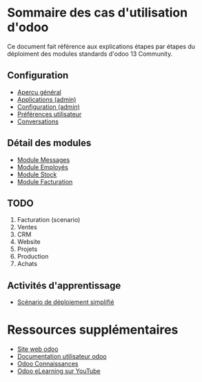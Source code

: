 # Sommaire des cas d'utilisation d'odoo

Ce document fait référence aux explications étapes par étapes du déploiment des modules standards d'odoo 13 Community.

## Configuration

- [Aperçu général](./odoo-overview-fr.md)
- [Applications (admin)](./odoo-applications-fr.md)
- [Configuration (admin)](./odoo-configuration-fr.md)
- [Préférences utilisateur](./odoo-user-preferences-fr.md)
- [Conversations](./odoo-conversations.md)

## Détail des modules

- [Module Messages](./odoo-mod-messages-fr.md)
- [Module Employés](./odoo-mod-employee-fr.md)
- [Module Stock](./odoo-mod-stock-fr.md)
- [Module Facturation](./odoo-mod-facturation-fr.md)

## TODO

1. Facturation (scenario)
1. Ventes
1. CRM
1. Website
1. Projets
1. Production
1. Achats 

## Activités d'apprentissage 

- [Scénario de déploiement simplifié](./odoo-deployment-scenario.md)

# Ressources supplémentaires 

- [Site web odoo](https://www.odoo.com/fr_FR/page/all-apps)
- [Documentation utilisateur odoo](https://www.odoo.com/documentation/user/13.0/fr/index.html)
- [Odoo Connaissances](https://www.odoo.com/fr_FR/slides)
- [Odoo eLearning sur YouTube](https://www.youtube.com/watch?v=u4uJTeqskxc&list=PL1-aSABtP6AD-t0GEoxMXgCa_qLsHs5PR)